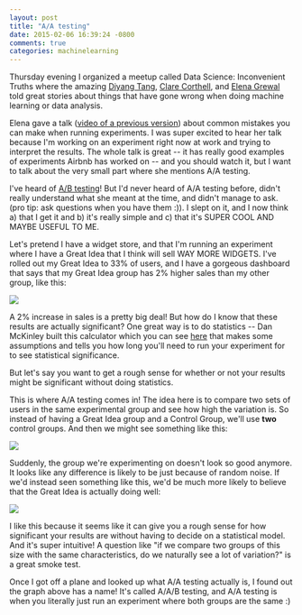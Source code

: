 ```yaml
---
layout: post
title: "A/A testing"
date: 2015-02-06 16:39:24 -0800
comments: true
categories: machinelearning
---
```


Thursday evening I organized a meetup called Data Science: Inconvenient
Truths where the amazing [Diyang Tang](https://twitter.com/dydt),
[Clare Corthell](https://twitter.com/clarecorthell), and 
[Elena Grewal](https://twitter.com/elenatej) told great stories about
things that have gone wrong when doing machine learning or data
analysis.

Elena gave a talk ([video of a previous version](https://www.youtube.com/watch?v=THBtcS7Wwss))
about common mistakes you can make when running experiments. I was super
excited to hear her talk because I'm working on an experiment right now
at work and trying to interpret the results. The whole talk is great --
it has really good examples of experiments Airbnb has worked on -- and
you should watch it, but I want to talk about the very small part where
she mentions A/A
testing.

I've heard of [A/B testing](https://en.wikipedia.org/wiki/A/B_testing)!
But I'd never heard of A/A testing before, didn't really understand
what she meant at the time, and didn't manage to ask. (pro tip: ask
questions when you have them :)). I slept on it, and I now think a) that
I get it and b) it's really simple and c) that it's SUPER COOL AND MAYBE
USEFUL TO ME.

Let's pretend I have a widget store, and that I'm running an experiment
where I have a Great Idea that I think will sell WAY MORE WIDGETS. I've
rolled out my Great Idea to 33% of users, and I have a gorgeous
dashboard that says that my Great Idea group has 2% higher sales than my
other group, like this:

<img src="/images/a-a-testing-good.png">

A 2% increase in sales is a pretty big deal! But how do I know that
these results are actually significant? One great way is to do
statistics -- Dan McKinley built this calculator which you can see
[here](http://www.experimentcalculator.com/) that makes some assumptions
and tells you how long you'll need to run your experiment for to see
statistical significance. 

But let's say you want to get a rough sense for whether or not your
results might be significant without doing statistics.

This is where A/A testing comes in! The idea here is to compare two
sets of users in the same experimental group and see how high the
variation is. So instead of having a Great Idea group and a Control
Group, we'll use **two** control groups. And then we might see something
like this:

<img src="/images/a-a-testing-bad.png">

Suddenly, the group we're experimenting on doesn't look so good anymore.
It looks like any difference is likely to be just because of random
noise. If we'd instead seen something like this, we'd be much more
likely to believe that the Great Idea is actually doing well:

<img src="/images/a-a-testing-looks-better.png">

I like this because it seems like it can give you a rough sense for how
significant your results are without having to decide on a statistical
model. And it's super intuitive! A question like "if we compare two
groups of this size with the same characteristics, do we naturally see a
lot of variation?" is a great smoke test.

Once I got off a plane and looked up what A/A testing actually is, I
found out the graph above has a name! It's called A/A/B testing, and A/A
testing is when you literally just run an experiment where both groups
are the same :)
